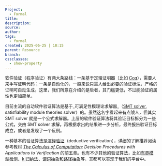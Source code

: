 ```yaml
---
Project:
  - Formal
title:
description:
source:
author:
tags:
  - formal
created: 2025-06-25 | 10:15
parent: Resource
branch:
cssclasses:
  - show-property
---
```

软件验证（程序验证）有两大条路线：一条基于定理证明器（比如 [Coq](https://link.zhihu.com/?target=https%3A//coq.inria.fr/)），需要人来手写证明代码；一条是自动化的，一般来说只需人给出必要的验证标注，严格的证明可自动生成。这里，我们所意在介绍的是后者，其门槛更低，不过能验证的属性也更加简单。

目前主流的自动软件验证算法是基于_可满足性模理论求解器_（[SMT solver](https://zhida.zhihu.com/search?content_id=510553048&content_type=Answer&match_order=1&q=SMT+solver&zhida_source=entity), satisfiability module theories solver）的。虽然这名字看起来有点唬人，但其实 SMT solver 就是一个公式求解器。上层的软件验证算法将其验证目标拆分为一些公式，交由 SMT solver 求解，再根据求出的结果进一步分析，最终报告验证目标成立，或者是发现了一个反例。

一种基本的验证算法是[演绎验证](https://zhuanlan.zhihu.com/p/312501103)（deductive verification），详细的了解推荐阅读参考教材 _[The Calculus of Computation](https://zhida.zhihu.com/search?content_id=510553048&content_type=Answer&match_order=1&q=The+Calculus+of+Computation&zhida_source=entity): Decision Procedures with Applications to Verification_ 的前五章。也有不少其他的验证算法，比如[有界模型检测](https://zhuanlan.zhihu.com/p/318446383)、[k 归纳法](https://zhuanlan.zhihu.com/p/322463393)、[谓词抽象](https://zhuanlan.zhihu.com/p/332406712)和[路径抽象](https://zhuanlan.zhihu.com/p/336179788)等，其都可以实现于我们的平台中。

  
